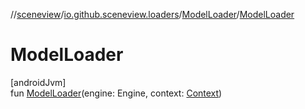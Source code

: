 //[sceneview](../../../index.md)/[io.github.sceneview.loaders](../index.md)/[ModelLoader](index.md)/[ModelLoader](-model-loader.md)

# ModelLoader

[androidJvm]\
fun [ModelLoader](-model-loader.md)(engine: Engine, context: [Context](https://developer.android.com/reference/kotlin/android/content/Context.html))
